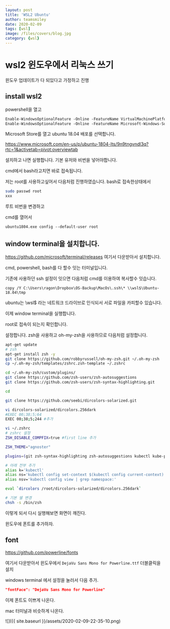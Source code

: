 ```yaml
---
layout: post
title: 'WSL2 Ubuntu' 
author: teamsmiley
date: 2020-02-09
tags: [wsl]
image: /files/covers/blog.jpg
category: {wsl}
---
```


# wsl2 윈도우에서 리눅스 쓰기

윈도우 업데이트가 다 되있다고 가정하고 진행

## install wsl2

powershell을 열고 
```ps
Enable-WindowsOptionalFeature -Online -FeatureName VirtualMachinePlatform
Enable-WindowsOptionalFeature -Online -FeatureName Microsoft-Windows-Subsystem-Linux
```

Microsoft Store를 열고 ubuntu 18.04 배포를 선택합니다.

<https://www.microsoft.com/en-us/p/ubuntu-1804-lts/9n9tngvndl3q?rtc=1&activetab=pivot:overviewtab>

설치하고 나면 실행합니다. 기본 유저와 비번을 넣어야합니다.

cmd에서 bash라고치면 바로 접속됩니다.

저는 root를 사용하고싶어서 다음처럼 진행하였습니다. bash로 접속한상태에서 

```bash
sudo passwd root
xxx
```

루트 비번을 변경하고 

cmd를 열어서 
```
ubuntu1804.exe config --default-user root
```

## window terminal을 설치합니다.
<https://github.com/microsoft/terminal/releases> 여기서 다운받아서 설치합니다. 

cmd, powershell, bash를 다 할수 잇는 터미널입니다.

기존에 사용하던 ssh 설정이 잇으면 다음처럼 cmd를 이용하여 복사할수 잇습니다.

```
copy /Y C:\Users\ragon\Dropbox\OS-Backup\MacOs\.ssh\* \\wsl$\Ubuntu-18.04\tmp
```

ubuntu는 \\wsl$ 라는 네트워크 드라이브로 인식되서 서로 파일을 카피할수 있습니다.

이제 window terminal을 실행합니다.

root로 접속이 되는지 확인합니다.

설정합니다. zsh을 사용하고 oh-my-zsh을 사용하므로 다음처럼 설정합니다.

```bash
apt-get update
# zsh
apt-get install zsh -y
git clone https://github.com/robbyrussell/oh-my-zsh.git ~/.oh-my-zsh
cp ~/.oh-my-zsh/templates/zshrc.zsh-template ~/.zshrc

cd ~/.oh-my-zsh/custom/plugins/
git clone https://github.com/zsh-users/zsh-autosuggestions
git clone https://github.com/zsh-users/zsh-syntax-highlighting.git

cd 

git clone https://github.com/seebi/dircolors-solarized.git

vi dircolors-solarized/dircolors.256dark
#EXEC 00;38;5;64
EXEC 00;38;5;244 #추가

vi ~/.zshrc
# zshrc 설정 
ZSH_DISABLE_COMPFIX=true #first line 추가

ZSH_THEME="agnoster"

plugins=(git zsh-syntax-highlighting zsh-autosuggestions kubectl kube-ps1) #여기에 추가한다.

# 아래 전부 추가
alias k='kubectl'
alias ns='kubectl config set-context $(kubectl config current-context) --namespace'
alias nsv='kubectl config view | grep namespace:'

eval `dircolors /root/dircolors-solarized/dircolors.256dark`

# 기본 쉘 변경
chsh -s /bin/zsh
```

이렇게 되서 다시 실행해보면 화면이 깨진다. 

윈도우에 폰트를 추가하자.

## font

https://github.com/powerline/fonts

여기서 다운받아서 윈도우에서 `DejaVu Sans Mono for Powerline.ttf` 더블클릭을 설치

windows terminal 에서 설정을 눌러서 다음 추가.
```json
"fontFace": "DejaVu Sans Mono for Powerline"
```

이제 폰트도 이쁘게 나온다.

mac 터미널과 비슷하게 나온다.

![]({{ site.baseurl }}/assets/2020-02-09-22-35-10.png)








